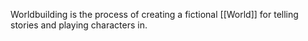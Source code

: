 Worldbuilding is the process of creating a fictional [[World]] for telling stories and playing characters in.